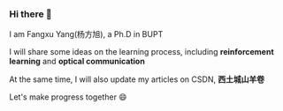 ### Hi there 👋

<!--
**fxyang-bupt/fxyang-bupt** is a ✨ _special_ ✨ repository because its `README.md` (this file) appears on your GitHub profile.

Here are some ideas to get you started:

- 🔭 I’m currently working on ...
- 🌱 I’m currently learning ...
- 👯 I’m looking to collaborate on ...
- 🤔 I’m looking for help with ...
- 💬 Ask me about ...
- 📫 How to reach me: ...
- 😄 Pronouns: ...
- ⚡ Fun fact: ...
-->

I am Fangxu Yang(杨方旭), a Ph.D in BUPT

I will share some ideas on the learning process, including **reinforcement learning** and **optical communication**

At the same time, I will also update my articles on CSDN, **西土城山羊卷**

Let's make progress together 😄
